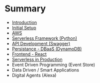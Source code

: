 # Summary

* [Introduction](README.md)
* [Initial Setup](chapter1.md)
* [AWS](aws.md)
* [Serverless Framework \(Python\)](serverless-framework.md)
* [API Development \(Swagger\)](api-development-swagger.md)
* [Persistance - DBaaS \(DynamoDB\)](persistance-dbaas-dynamodb.md)
* [Frontend - React](frontend-react.md)
* [Serverless in Production](serverless-in-production.md)
* Event Driven Programming \(Event Store\)
* Data Driven / Smart Applications
* Digital Agents \(Alexa\)

